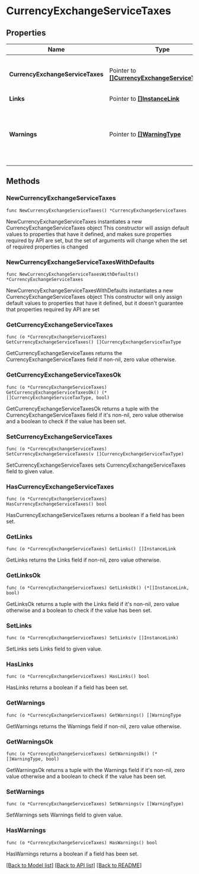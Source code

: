 # CurrencyExchangeServiceTaxes

## Properties

Name | Type | Description | Notes
------------ | ------------- | ------------- | -------------
**CurrencyExchangeServiceTaxes** | Pointer to [**[]CurrencyExchangeServiceTaxType**](CurrencyExchangeServiceTaxType.md) | List of currency exchange service taxes | [optional] 
**Links** | Pointer to [**[]InstanceLink**](InstanceLink.md) |  | [optional] 
**Warnings** | Pointer to [**[]WarningType**](WarningType.md) | Used in conjunction with the Success element to define a business error. | [optional] 

## Methods

### NewCurrencyExchangeServiceTaxes

`func NewCurrencyExchangeServiceTaxes() *CurrencyExchangeServiceTaxes`

NewCurrencyExchangeServiceTaxes instantiates a new CurrencyExchangeServiceTaxes object
This constructor will assign default values to properties that have it defined,
and makes sure properties required by API are set, but the set of arguments
will change when the set of required properties is changed

### NewCurrencyExchangeServiceTaxesWithDefaults

`func NewCurrencyExchangeServiceTaxesWithDefaults() *CurrencyExchangeServiceTaxes`

NewCurrencyExchangeServiceTaxesWithDefaults instantiates a new CurrencyExchangeServiceTaxes object
This constructor will only assign default values to properties that have it defined,
but it doesn't guarantee that properties required by API are set

### GetCurrencyExchangeServiceTaxes

`func (o *CurrencyExchangeServiceTaxes) GetCurrencyExchangeServiceTaxes() []CurrencyExchangeServiceTaxType`

GetCurrencyExchangeServiceTaxes returns the CurrencyExchangeServiceTaxes field if non-nil, zero value otherwise.

### GetCurrencyExchangeServiceTaxesOk

`func (o *CurrencyExchangeServiceTaxes) GetCurrencyExchangeServiceTaxesOk() (*[]CurrencyExchangeServiceTaxType, bool)`

GetCurrencyExchangeServiceTaxesOk returns a tuple with the CurrencyExchangeServiceTaxes field if it's non-nil, zero value otherwise
and a boolean to check if the value has been set.

### SetCurrencyExchangeServiceTaxes

`func (o *CurrencyExchangeServiceTaxes) SetCurrencyExchangeServiceTaxes(v []CurrencyExchangeServiceTaxType)`

SetCurrencyExchangeServiceTaxes sets CurrencyExchangeServiceTaxes field to given value.

### HasCurrencyExchangeServiceTaxes

`func (o *CurrencyExchangeServiceTaxes) HasCurrencyExchangeServiceTaxes() bool`

HasCurrencyExchangeServiceTaxes returns a boolean if a field has been set.

### GetLinks

`func (o *CurrencyExchangeServiceTaxes) GetLinks() []InstanceLink`

GetLinks returns the Links field if non-nil, zero value otherwise.

### GetLinksOk

`func (o *CurrencyExchangeServiceTaxes) GetLinksOk() (*[]InstanceLink, bool)`

GetLinksOk returns a tuple with the Links field if it's non-nil, zero value otherwise
and a boolean to check if the value has been set.

### SetLinks

`func (o *CurrencyExchangeServiceTaxes) SetLinks(v []InstanceLink)`

SetLinks sets Links field to given value.

### HasLinks

`func (o *CurrencyExchangeServiceTaxes) HasLinks() bool`

HasLinks returns a boolean if a field has been set.

### GetWarnings

`func (o *CurrencyExchangeServiceTaxes) GetWarnings() []WarningType`

GetWarnings returns the Warnings field if non-nil, zero value otherwise.

### GetWarningsOk

`func (o *CurrencyExchangeServiceTaxes) GetWarningsOk() (*[]WarningType, bool)`

GetWarningsOk returns a tuple with the Warnings field if it's non-nil, zero value otherwise
and a boolean to check if the value has been set.

### SetWarnings

`func (o *CurrencyExchangeServiceTaxes) SetWarnings(v []WarningType)`

SetWarnings sets Warnings field to given value.

### HasWarnings

`func (o *CurrencyExchangeServiceTaxes) HasWarnings() bool`

HasWarnings returns a boolean if a field has been set.


[[Back to Model list]](../README.md#documentation-for-models) [[Back to API list]](../README.md#documentation-for-api-endpoints) [[Back to README]](../README.md)


